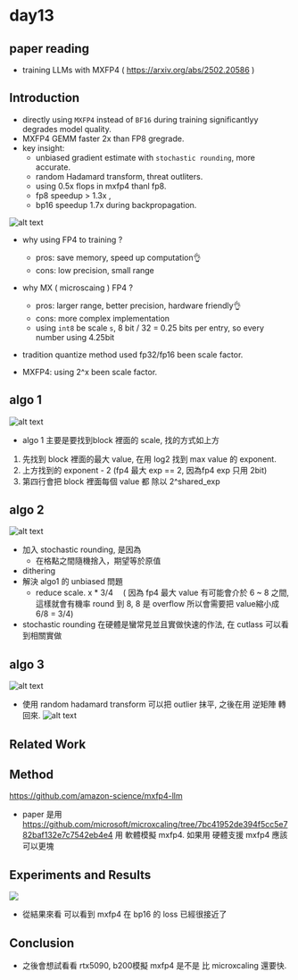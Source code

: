 # day13 
## paper reading
- training LLMs with MXFP4 ( https://arxiv.org/abs/2502.20586 )

## Introduction  
- directly using `MXFP4` instead of `BF16` during training significantlyy degrades model quality.
- MXFP4 GEMM faster 2x than FP8 gregrade. 
- key insight: 
  - unbiased gradient estimate with `stochastic rounding`, more accurate. 
  - random Hadamard transform, threat outliters.
  - using 0.5x flops in mxfp4 thanl fp8. 
  - fp8 speedup > 1.3x , 
  - bp16 speedup 1.7x  during backpropagation.

![alt text](image.png)


- why using FP4 to training ?
    - pros: save memory, speed up computation👌
    - cons: low precision, small range
- why MX ( microscaing ) FP4 ?
    - pros: larger range, better precision, hardware friendly👌
    - cons: more complex implementation
    - using `int8` be scale `s`, 8 bit / 32 = 0.25 bits per entry, so every number using 4.25bit

- tradition quantize method used fp32/fp16 been scale factor. 
- MXFP4: using 2^x been scale factor.


## algo 1
![alt text](image-1.png)

- algo 1 主要是要找到block 裡面的 scale, 找的方式如上方
1. 先找到 block 裡面的最大 value, 在用 log2 找到 max value 的 exponent. 
2. 上方找到的 exponent - 2 (fp4 最大 exp == 2, 因為fp4 exp 只用 2bit)
3. 第四行會把 block 裡面每個 value 都 除以 2^shared_exp
## algo 2
![alt text](image-3.png)
- 加入 stochastic rounding, 是因為 
  - 在格點之間隨機捨入，期望等於原值
- dithering 
- 解決 algo1 的 unbiased 問題 
    - reduce scale. x * 3/4 　( 因為 fp4 最大 value 有可能會介於 6 ~ 8 之間, 這樣就會有機率 round 到 8, 8 是 overflow 所以會需要把 value縮小成 6/8 = 3/4) 
- stochastic rounding 在硬體是蠻常見並且實做快速的作法, 在 cutlass 可以看到相關實做
## algo 3
![alt text](image-4.png)
- 使用 random hadamard transform 可以把 outlier 抹平, 之後在用 逆矩陣 轉回來.
![alt text](image-2.png)
## Related Work  


## Method  
https://github.com/amazon-science/mxfp4-llm

- paper 是用 https://github.com/microsoft/microxcaling/tree/7bc41952de394f5cc5e782baf132e7c7542eb4e4 用 軟體模擬 mxfp4. 如果用 硬體支援 mxfp4 應該可以更塊
## Experiments and Results  
![](image-5.png)
- 從結果來看 可以看到 mxfp4 在 bp16 的 loss 已經很接近了
## Conclusion  
- 之後會想試看看 rtx5090, b200模擬 mxfp4 是不是 比 microxcaling 還要快.